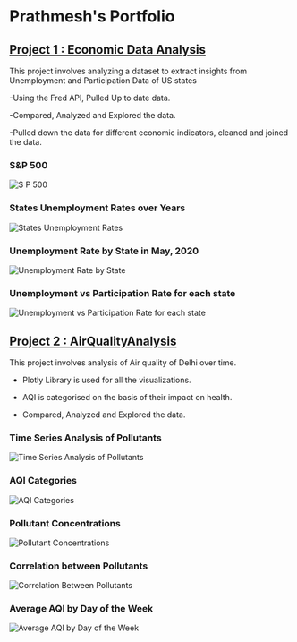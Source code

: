 # Prathmesh's Portfolio

## [Project 1 : Economic Data Analysis](https://github.com/Prathmeshp20/EconomicDataAnalysis.git)
This project involves analyzing a dataset to extract insights from Unemployment and Participation Data of US states

-Using the Fred API, Pulled Up to date data.

-Compared, Analyzed and Explored the data.

-Pulled down the data for different economic indicators, cleaned and joined the data.

### S&P 500
![S P 500](https://github.com/Prathmeshp20/EconomicDataAnalysis/assets/77873093/bf98913a-4394-4668-9bc7-e03c57d171ef)

### States Unemployment Rates over Years
![States Unemployment Rates](https://github.com/Prathmeshp20/EconomicDataAnalysis/assets/77873093/edd77405-532c-4f3f-928a-beb3a8228eeb)

### Unemployment Rate by State in May, 2020
![Unemployment Rate by State](https://github.com/Prathmeshp20/EconomicDataAnalysis/assets/77873093/aa96b38f-7cea-40bb-8611-41629a31ba34)

### Unemployment vs Participation Rate for each state
![Unemployment vs Participation Rate for each state](https://github.com/Prathmeshp20/EconomicDataAnalysis/assets/77873093/fbb6c59d-ee27-4df2-883c-0afc45623272)


## [Project 2 : AirQualityAnalysis](https://github.com/Prathmeshp20/AirQualityAnalysis.git)

This project involves analysis of Air quality of Delhi over time.

* Plotly Library is used for all the visualizations.

* AQI is categorised on the basis of their impact on health.

* Compared, Analyzed and Explored the data.

### Time Series Analysis of Pollutants
![Time Series Analysis of Pollutants](https://github.com/Prathmeshp20/AirQualityAnalysis/assets/77873093/bed6e1e8-c0a4-4344-bf82-23e2ab373fd5)

### AQI Categories
![AQI Categories](https://github.com/Prathmeshp20/AirQualityAnalysis/assets/77873093/3354d4e4-e84a-4d21-a31a-3a6fd0e9e70c)

### Pollutant Concentrations
![Pollutant Concentrations](https://github.com/Prathmeshp20/AirQualityAnalysis/assets/77873093/bfafc87c-93eb-424d-8c1c-2041b9adcb69)

### Correlation between Pollutants
![Correlation Between Pollutants](https://github.com/Prathmeshp20/AirQualityAnalysis/assets/77873093/cc07110e-83f0-4bc1-a723-ea8afd7e1b41)

### Average AQI by Day of the Week
![Average AQI by Day of the Week](https://github.com/Prathmeshp20/AirQualityAnalysis/assets/77873093/110e9961-7e9a-4333-8251-cb4e54f15ed0)

